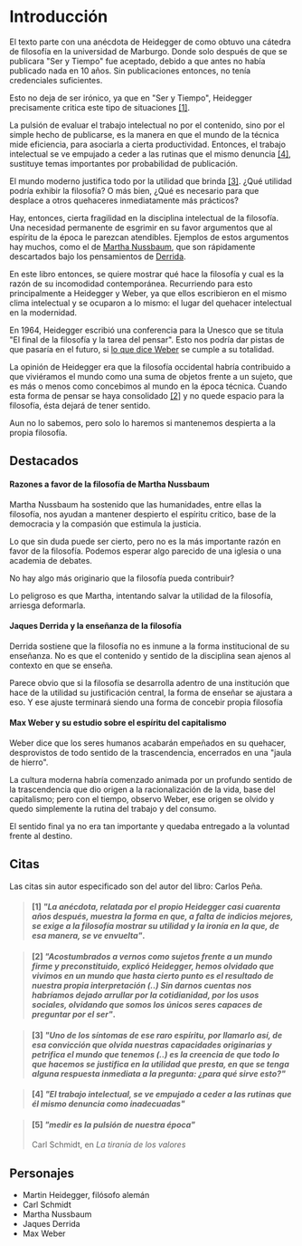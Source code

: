 # Introducción

El texto parte con una anécdota de Heidegger de como obtuvo una cátedra de filosofía en la universidad de Marburgo. Donde solo después de que se publicara "Ser y Tiempo" fue aceptado, debido a que antes no había publicado nada en 10 años. Sin publicaciones entonces, no tenía credenciales suficientes.

Esto no deja de ser irónico, ya que en "Ser y Tiempo", Heidegger precisamente critica este tipo de situaciones [\[1\]](#1-la-anécdota-relatada-por-el-propio-heidegger-casi-cuarenta-años-después-muestra-la-forma-en-que-a-falta-de-indicios-mejores-se-exige-a-la-filosofía-mostrar-su-utilidad-y-la-ironía-en-la-que-de-esa-manera-se-ve-envuelta). 

La pulsión de evaluar el trabajo intelectual no por el contenido, sino por el simple hecho de publicarse, es la manera en que el mundo de la técnica mide eficiencia, para asociarla a cierta productividad. Entonces, el trabajo intelectual se ve empujado a ceder a las rutinas que el mismo denuncia [\[4\]](#4-el-trabajo-intelectual-se-ve-empujado-a-ceder-a-las-rutinas-que-él-mismo-denuncia-como-inadecuadas), sustituye temas importantes por probabilidad de publicación.

El mundo moderno justifica todo por la utilidad que brinda [\[3\]](#3-uno-de-los-síntomas-de-ese-raro-espíritu-por-llamarlo-así-de-esa-convicción-que-olvida-nuestras-capacidades-originarias-y-petrifica-el-mundo-que-tenemos--es-la-creencia-de-que-todo-lo-que-hacemos-se-justifica-en-la-utilidad-que-presta-en-que-se-tenga-alguna-respuesta-inmediata-a-la-pregunta-para-qué-sirve-esto). ¿Qué utilidad podría exhibir la filosofía? O más bien, ¿Qué es necesario para que desplace a otros quehaceres inmediatamente más prácticos?

Hay, entonces, cierta fragilidad en la disciplina intelectual de la filosofía. Una necesidad permanente de esgrimir en su favor argumentos que al espíritu de la época le parezcan atendibles. Ejemplos de estos argumentos hay muchos, como el de [Martha Nussbaum](#razones-a-favor-de-la-filosofía-de-martha-nussbaum), que son rápidamente descartados bajo los pensamientos de [Derrida](#jaques-derrida-y-la-enseñanza-de-la-filosofía).

En este libro entonces, se quiere mostrar qué hace la filosofía y cual es la razón de su incomodidad contemporánea. Recurriendo para esto principalmente a Heidegger y Weber, ya que ellos escribieron en el mismo clima intelectual y se ocuparon a lo mismo: el lugar del quehacer intelectual en la modernidad.

En 1964, Heidegger escribió una conferencia para la Unesco que se titula "El final de la filosofía y la tarea del pensar". Esto nos podría dar pistas de que pasaría en el futuro, si [lo que dice Weber](#max-weber-y-su-estudio-sobre-el-espíritu-del-capitalismo) se cumple a su totalidad. 

La opinión de Heidegger era que la filosofía occidental habría contribuido a que viviéramos el mundo como una suma de objetos frente a un sujeto, que es más o menos como concebimos al mundo en la época técnica. Cuando esta forma de pensar se haya consolidado [\[2\]](#2-acostumbrados-a-vernos-como-sujetos-frente-a-un-mundo-firme-y-preconstituido-explicó-heidegger-hemos-olvidado-que-vivimos-en-un-mundo-que-hasta-cierto-punto-es-el-resultado-de-nuestra-propia-interpretación--sin-darnos-cuentas-nos-habríamos-dejado-arrullar-por-la-cotidianidad-por-los-usos-sociales-olvidando-que-somos-los-únicos-seres-capaces-de-preguntar-por-el-ser) y no quede espacio para la filosofía, ésta dejará de tener sentido. 

Aun no lo sabemos, pero solo lo haremos si mantenemos despierta a la propia filosofía. 

## Destacados

#### Razones a favor de la filosofía de Martha Nussbaum

Martha Nussbaum ha sostenido que las humanidades, entre ellas la filosofía, nos ayudan a mantener despierto el espíritu critico, base de la democracia y la compasión que estimula la justicia. 

Lo que sin duda puede ser cierto, pero no es la más importante razón en favor de la filosofía. Podemos esperar algo parecido de una iglesia o una academia de debates. 

No hay algo más originario que la filosofía pueda contribuir?

Lo peligroso es que Martha, intentando salvar la utilidad de la filosofía, arriesga deformarla.

#### Jaques Derrida y la enseñanza de la filosofía

Derrida sostiene que la filosofía no es inmune a la forma institucional de su enseñanza. No es que el contenido y sentido de la disciplina sean ajenos al contexto en que se enseña.

Parece obvio que si la filosofía se desarrolla adentro de una institución que hace de la utilidad su justificación central, la forma de enseñar se ajustara a eso. Y ese ajuste terminará siendo una forma de concebir propia filosofía 


#### Max Weber y su estudio sobre el espíritu del capitalismo

Weber dice que los seres humanos acabarán empeñados en su quehacer, desprovistos de todo sentido de la trascendencia, encerrados en una "jaula de hierro". 

La cultura moderna habría comenzado animada por un profundo sentido de la trascendencia que dio origen a la racionalización de la vida, base del capitalismo; pero con el tiempo, observo Weber, ese origen se olvido y quedo simplemente la rutina del trabajo y del consumo.

El sentido final ya no era tan importante y quedaba entregado a la voluntad frente al destino.


## Citas

Las citas sin autor especificado son del autor del libro: Carlos Peña.

<!-- p14 -->

> #### [1] _"La anécdota, relatada por el propio Heidegger casi cuarenta años después, muestra la forma en que, a falta de indicios mejores, se exige a la filosofía mostrar su utilidad y la ironía en la que, de esa manera, se ve envuelta"_.

<!-- p14 -->

> #### [2] _"Acostumbrados a vernos como sujetos frente a un mundo firme y preconstituido, explicó Heidegger, hemos olvidado que vivimos en un mundo que hasta cierto punto es el resultado de nuestra propia interpretación (..) Sin darnos cuentas nos habríamos dejado arrullar por la cotidianidad, por los usos sociales, olvidando que somos los únicos seres capaces de preguntar por el ser"_.

<!-- p15 -->

> #### [3] _"Uno de los síntomas de ese raro espíritu, por llamarlo así, de esa convicción que olvida nuestras capacidades originarias y petrifica el mundo que tenemos (..) es la creencia de que todo lo que hacemos se justifica en la utilidad que presta, en que se tenga alguna respuesta inmediata a la pregunta: ¿para qué sirve esto?"_

<!-- p15 -->

> #### [4] _"El trabajo intelectual, se ve empujado a ceder a las rutinas que él mismo denuncia como inadecuadas"_

<!-- p16 -->

> #### [5] _"medir es la pulsión de nuestra época"_
>
> Carl Schmidt, en *La tiranía de los valores*



## Personajes

- Martin Heidegger, filósofo alemán
- Carl Schmidt
- Martha Nussbaum
- Jaques Derrida
- Max Weber
